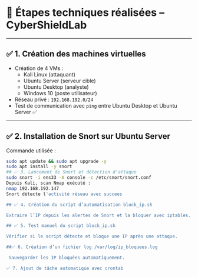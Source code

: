 # 📘 Étapes techniques réalisées – CyberShieldLab

---

## ✅ 1. Création des machines virtuelles

- Création de 4 VMs :
  - Kali Linux (attaquant)
  - Ubuntu Server (serveur cible)
  - Ubuntu Desktop (analyste)
  - Windows 10 (poste utilisateur)
- Réseau privé : `192.168.192.0/24`
- Test de communication avec `ping` entre Ubuntu Desktop et Ubuntu Server ✅

---

## ✅ 2. Installation de Snort sur Ubuntu Server

Commande utilisée :
```bash
sudo apt update && sudo apt upgrade -y
sudo apt install -y snort
## ✅ 3. Lancement de Snort et détection d'attaque
sudo snort -i ens33 -A console -c /etc/snort/snort.conf
Depuis Kali, scan Nmap exécuté :
nmap 192.168.192.147
Snort détecte l'activité réseau avec succees

## ✅ 4. Création du script d’automatisation block_ip.sh

Extraire l’IP depuis les alertes de Snort et la bloquer avec iptables.

## ✅ 5. Test manuel du script block_ip.sh

Vérifier si le script détecte et bloque une IP après une attaque.

##✅ 6. Création d’un fichier log /var/log/ip_bloquees.log

 Sauvegarder les IP bloquées automatiquement.

✅ 7. Ajout de tâche automatique avec crontab 
